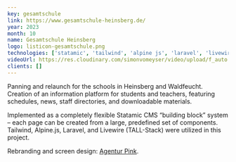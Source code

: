 ```yaml
---
key: gesamtschule
link: https://www.gesamtschule-heinsberg.de/
year: 2023
month: 10
name: Gesamtschule Heinsberg
logo: listicon-gesamtschule.png
technologies: ['statamic', 'tailwind', 'alpine js', 'laravel', 'livewire', 'alpine']
videoUrl: https://res.cloudinary.com/simonvomeyser/video/upload/f_auto:video,q_auto/v1/videos-simonvomeyser.de/gesamtschule
clients: []
---
```


Panning and relaunch for the schools in Heinsberg and Waldfeucht. Creation of an information platform for students and teachers, featuring schedules, news, staff directories, and downloadable materials.

Implemented as a completely flexible Statamic CMS “building block” system – each page can be created from a large, predefined set of components. Tailwind, Alpine.js, Laravel, and Livewire (TALL-Stack) were utilized in this project.

Rebranding and screen design: [Agentur Pink](https://agentur.pink/).